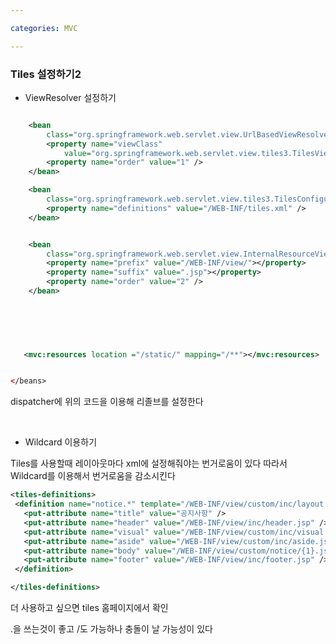 ```yaml
---

categories: MVC

---
```



### Tiles 설정하기2


- ViewResolver 설정하기

```xml

	<bean
		class="org.springframework.web.servlet.view.UrlBasedViewResolver">
		<property name="viewClass"
			value="org.springframework.web.servlet.view.tiles3.TilesView" />
		<property name="order" value="1" />
	</bean>

	<bean
		class="org.springframework.web.servlet.view.tiles3.TilesConfigurer">
		<property name="definitions" value="/WEB-INF/tiles.xml" />
	</bean>


	<bean
		class="org.springframework.web.servlet.view.InternalResourceViewResolver">
		<property name="prefix" value="/WEB-INF/view/"></property>
		<property name="suffix" value=".jsp"></property>
		<property name="order" value="2" />
	</bean>

	
	


      
   <mvc:resources location ="/static/" mapping="/**"></mvc:resources>


</beans>

```

dispatcher에 위의 코드을 이용해 리졸브를 설정한다


&nbsp;

- Wildcard 이용하기 

Tiles를 사용할때 레이아웃마다 xml에 설정해줘야는 번거로움이 있다
 따라서 Wildcard를 이용해서 번거로움을 감소시킨다 


 ```xml
<tiles-definitions>
  <definition name="notice.*" template="/WEB-INF/view/custom/inc/layout.jsp">
    <put-attribute name="title" value="공지사항" />
    <put-attribute name="header" value="/WEB-INF/view/inc/header.jsp" />
    <put-attribute name="visual" value="/WEB-INF/view/custom/inc/visual.jsp" />
    <put-attribute name="aside" value="/WEB-INF/view/custom/inc/aside.jsp" />
    <put-attribute name="body" value="/WEB-INF/view/custom/notice/{1}.jsp" />
    <put-attribute name="footer" value="/WEB-INF/view/inc/footer.jsp" />
  </definition>
 
</tiles-definitions>


 ```

 더 사용하고 싶으면 tiles 홈페이지에서 확인 


 .을 쓰는것이 좋고 /도 가능하나 충돌이 날 가능성이 있다